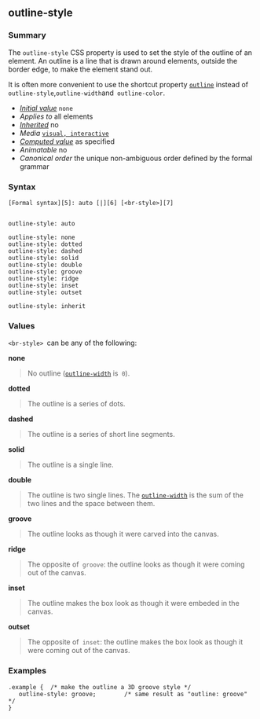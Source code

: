 ## outline-style

### Summary

The `outline-style` CSS property is used to set the style of the outline of an element. An outline is a line that is drawn around elements, outside the border edge, to make the element stand out.

It is often more convenient to use the shortcut property [`outline`][0] instead of` outline-style`,` outline-width `and` outline-color`.

* _[Initial value][1]_ `none` 
* _Applies to_ all elements 
* _[Inherited][2]_ no 
* _Media_ [`visual, interactive`][3] 
* _[Computed value][4]_ as specified 
* _Animatable_ no 
* _Canonical order_ the unique non-ambiguous order defined by the formal grammar

### Syntax

    [Formal syntax][5]: auto [|][6] [<br-style>][7]
    

    outline-style: auto
    
    outline-style: none
    outline-style: dotted
    outline-style: dashed
    outline-style: solid
    outline-style: double
    outline-style: groove
    outline-style: ridge
    outline-style: inset
    outline-style: outset
    
    outline-style: inherit
    

### Values

`<br-style> `can be any of the following:

**none**
  

> No outline ([`outline-width`][8] is` 0`).

**dotted**
  

> The outline is a series of dots.

**dashed**
  

> The outline is a series of short line segments.

**solid**
  

> The outline is a single line.

**double**
  

> The outline is two single lines. The [`outline-width`][8] is the sum of the two lines and the space between them.

**groove**
  

> The outline looks as though it were carved into the canvas.

**ridge**
  

> The opposite of` groove`: the outline looks as though it were coming out of the canvas.

**inset**
  

> The outline makes the box look as though it were embeded in the canvas.

**outset**
  

> The opposite of` inset`: the outline makes the box look as though it were coming out of the canvas.

### Examples

    .example {  /* make the outline a 3D groove style */
       outline-style: groove;        /* same result as "outline: groove" */ 
    }
    



[0]: https://developer.mozilla.org/en/docs/Web/CSS/outline "The CSS outline property is a shorthand property for setting one or more of the individual outline properties outline-style, outline-width and outline-color in a single declaration. In most cases the use of this shortcut is preferable and more convenient."
[1]: https://developer.mozilla.org/en/docs/CSS/initial_value
[2]: https://developer.mozilla.org/en/docs/CSS/inheritance
[3]: https://developer.mozilla.org/en/docs/CSS/@media#Media_groups
[4]: https://developer.mozilla.org/en/docs/CSS/computed_value
[5]: https://developer.mozilla.org/en/docs/CSS/Value_definition_syntax "CSS/Value_definition_syntax"
[6]: https://developer.mozilla.org/en/docs/CSS/Value_definition_syntax#Single_bar "Single bar: The two entities are optional, but exactly one must be present."
[7]: https://developer.mozilla.org/en/docs/CSS/CSS_values_syntax#syntax-br-style "none | hidden | dotted | dashed | solid | double | groove | ridge | inset | outset"
[8]: https://developer.mozilla.org/en/docs/Web/CSS/outline-width "The outline-width CSS property is used to set the width of the outline of an element. An outline is a line that is drawn around elements, outside the border edge, to make the element stand out:"
